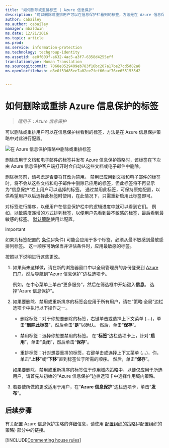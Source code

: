 ```yaml
---
title: "如何删除或重排标签 | Azure 信息保护"
description: "可以删除或重排用户可以在信息保护栏看到的标签，方法是在 Azure 信息保护策略中对此进行配置。"
author: cabailey
ms.author: cabailey
manager: mbaldwin
ms.date: 12/21/2016
ms.topic: article
ms.prod: 
ms.service: information-protection
ms.technology: techgroup-identity
ms.assetid: ae0f603f-a632-4ac5-a3f7-6358d4255eff
translationtype: Human Translation
ms.sourcegitcommit: 7068e0529409eb783f16bc207a17be27cd5d82a8
ms.openlocfilehash: d8e0f53d85ee7a02ee7fef66eaf76ce6551535d2


---
```


# <a name="how-to-delete-or-reorder-a-label-for-azure-information-protection"></a>如何删除或重排 Azure 信息保护的标签

>*适用于：Azure 信息保护*

可以删除或重排用户可以在信息保护栏看到的标签，方法是在 Azure 信息保护策略中对此进行配置。

![在 Azure 信息保护策略中删除或重排标签](../media/info-protect-contextmenu.png)

删除应用于文档和电子邮件的标签并发布 Azure 信息保护策略时，该标签在下次由 Azure 信息保护客户端打开时会自动从这些文档或电子邮件中删除。

删除标签前，请考虑是否要将其改为禁用。 禁用已应用到文档和电子邮件的标签时，将不会从这些文档和电子邮件中删除已应用的标签，但此标签将不再显示为“信息保护”栏上用户可以选择的标签。 通过禁用此标签，可保持原始配置，以供希望用户以后选择此标签时使用，在此情况下，只需重新启用此标签即可。

对标签进行排序，以便用户在信息保护栏中的逻辑进度中就可以看到它们。 例如，以敏感度递增的方式排列标签，以便用户先看到最不敏感的标签，最后看到最敏感的标签。 [默认策略](configure-policy-default.md)使用此配置。

> [!IMPORTANT]
>如果为标签配置的 [条件](configure-policy-classification.md)(#条件) 可能会应用于多个标签，必须从最不敏感到最敏感排列标签。 这一顺序可确保当并评估条件时，应用最敏感的标签。


按照以下说明进行这些更改。

1. 如果尚未这样做，请在新的浏览器窗口中以全局管理员的身份登录到 [Azure 门户](https://portal.azure.com)，然后导航到“Azure 信息保护”边栏选项卡。 
    
    例如，在中心菜单上单击“更多服务”，然后在筛选框中开始键入**信息**。 选择“Azure 信息保护”。

2. 如果要删除、禁用或重新排序的标签会应用于所有用户，请在“策略:全局”边栏选项卡中执行以下操作之一。 

    - 删除标签：对于你想要删除的标签，右键单击或选择上下文菜单 (**...**)，单击“**删除此标签**”，然后单击“**是**”以确认。 然后，单击“**保存**”。 

    - 禁用标签：选择你想要禁用的标签。 在“**标签**”边栏选项卡上，针对“**启用**”，单击“**关闭**”，然后单击“**保存**”。

    - 重排标签：针对想要重排的标签，右键单击或选择上下文菜单 (**...**)，你，单击“**上移**”或“**下移**”直到标签位于所需的顺序。 然后，单击“**保存**”。 

     如果要删除、禁用或重新排序的标签位于[作用域内策略](configure-policy-scope.md)中，以便仅应用于所选用户，请首先从初始的“Azure 信息保护”边栏选项卡中选择作用域内策略。

3. 若要使所做的更改适用于用户，在“**Azure 信息保护**”边栏选项卡，单击“**发布**”。

## <a name="next-steps"></a>后续步骤

有关配置 Azure 信息保护策略的详细信息，请使用 [配置组织的策略](configure-policy.md#configuring-your-organizations-policy)(#配置组织的策略) 部分中的链接。  

[!INCLUDE[Commenting house rules](../includes/houserules.md)]




<!--HONumber=Jan17_HO4-->


